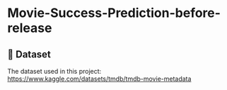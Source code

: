 # Movie-Success-Prediction-before-release

## 📂 Dataset

The dataset used in this project: https://www.kaggle.com/datasets/tmdb/tmdb-movie-metadata
